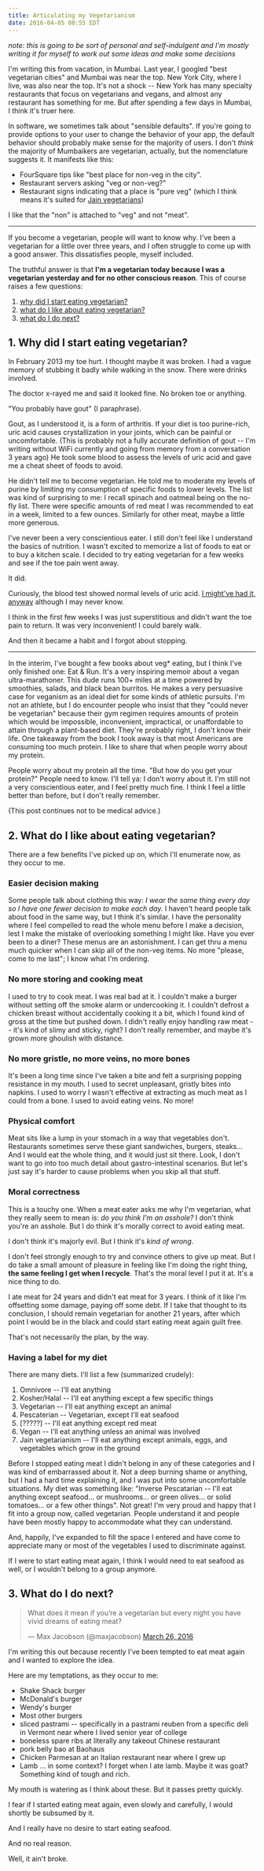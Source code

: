 ```yaml
---
title: Articulating my Vegetarianism
date: 2016-04-05 08:55 EDT
---
```


*note: this is going to be sort of personal and self-indulgent and I'm mostly writing it for myself to work out some ideas and make some decisions*

I'm writing this from vacation, in Mumbai.
Last year, I googled "best vegetarian cities" and Mumbai was near the top.
New York City, where I live, was also near the top.
It's not a shock -- New York has many specialty restaurants that focus on vegetarians and vegans, and almost any restaurant has something for me.
But after spending a few days in Mumbai, I think it's truer here.

In software, we sometimes talk about "sensible defaults".
If you're going to provide options to your user to change the behavior of your app, the default behavior should probably make sense for the majority of users.
I don't *think* the majority of Mumbaikers are vegetarian, actually, but the nomenclature suggests it.
It manifests like this:

* FourSquare tips like "best place for non-veg in the city".
* Restaurant servers asking "veg or non-veg?"
* Restaurant signs indicating that a place is "pure veg" (which I think means it's suited for [Jain vegetarians](https://en.wikipedia.org/wiki/Jain_vegetarianism))

I like that the "non" is attached to "veg" and not "meat".

<hr class='fancy' />

If you become a vegetarian, people will want to know why.
I've been a vegetarian for a little over three years, and I often struggle to come up with a good answer.
This dissatisfies people, myself included.

The truthful answer is that **I'm a vegetarian today because I was a vegetarian yesterday and for no other conscious reason**.
This of course raises a few questions:

1. [why did I start eating vegetarian?](#why-did-i-start-eating-vegetarian)
1. [what do I like about eating vegetarian?](#what-do-i-like-about-eating-vegetarian)
1. [what do I do next?](#what-do-i-do-next)

## 1. Why did I start eating vegetarian?

In February 2013 my toe hurt.
I thought maybe it was broken.
I had a vague memory of stubbing it badly while walking in the snow.
There were drinks involved.

The doctor x-rayed me and said it looked fine.
No broken toe or anything.

"You probably have gout" (I paraphrase).

Gout, as I understood it, is a form of arthritis.
If your diet is too purine-rich, uric acid causes crystallization in your joints, which can be painful or uncomfortable.
(This is probably not a fully accurate definition of gout -- I'm writing without WiFi currently and going from memory from a conversation 3 years ago)
He took some blood to assess the levels of uric acid and gave me a cheat sheet of foods to avoid.

He didn't tell me to become vegetarian.
He told me to moderate my levels of purine by limiting my consumption of specific foods to lower levels.
The list was kind of surprising to me: I recall spinach and oatmeal being on the no-fly list.
There were specific amounts of red meat I was recommended to eat in a week, limited to a few ounces.
Similarly for other meat, maybe a little more generous.

I've never been a very conscientious eater.
I still don't feel like I understand the basics of nutrition.
I wasn't excited to memorize a list of foods to eat or to buy a kitchen scale.
I decided to try eating vegetarian for a few weeks and see if the toe pain went away.

It did.

Curiously, the blood test showed normal levels of uric acid.
[I might've had it, anyway](https://en.wikipedia.org/wiki/Gout#Blood_tests) although I may never know.

I think in the first few weeks I was just superstitious and didn't want the toe pain to return.
It was very inconvenient!
I could barely walk.

And then it became a habit and I forgot about stopping.

<hr class='fancy' />

In the interim, I've bought a few books about veg* eating, but I think I've only finished one: Eat & Run.
It's a very inspiring memoir about a vegan ultra-marathoner.
This dude runs 100+ miles at a time powered by smoothies, salads, and black bean burritos.
He makes a very persuasive case for veganism as an ideal diet for some kinds of athletic pursuits.
I'm not an athlete, but I do encounter people who insist that they "could never be vegetarian" because their gym regimen requires amounts of protein which would be impossible, inconvenient, impractical, or unaffordable to attain through a plant-based diet.
They're probably right, I don't know their life.
One takeaway from the book I took away is that most Americans are consuming too much protein.
I like to share that when people worry about my protein.

People worry about my protein all the time.
"But how do you get your protein?"
People need to know.
I'll tell ya: I don't worry about it.
I'm still not a very conscientious eater, and I feel pretty much fine.
I think I feel a little better than before, but I don't really remember.

(This post continues not to be medical advice.)

## 2. What do I like about eating vegetarian?

There are a few benefits I've picked up on, which I'll enumerate now, as they occur to me.

### Easier decision making

Some people talk about clothing this way: *I wear the same thing every day so I have one fewer decision to make each day.*
I haven't heard people talk about food in the same way, but I think it's similar.
I have the personality where I feel compelled to read the whole menu before I make a decision, lest I make the mistake of overlooking something I might like.
Have you ever been to a diner?
These menus are an astonishment.
I can get thru a menu much quicker when I can skip all of the non-veg items.
No more "please, come to me last"; I know what I'm ordering.

### No more storing and cooking meat

I used to try to cook meat.
I was real bad at it.
I couldn't make a burger without setting off the smoke alarm or undercooking it.
I couldn't defrost a chicken breast without accidentally cooking it a bit, which I found kind of gross at the time but pushed down.
I didn't really enjoy handling raw meat -- it's kind of slimy and sticky, right?
I don't really remember, and maybe it's grown more ghoulish with distance.

### No more gristle, no more veins, no more bones

It's been a long time since I've taken a bite and felt a surprising popping resistance in my mouth.
I used to secret unpleasant, gristly bites into napkins.
I used to worry I wasn't effective at extracting as much meat as I could from a bone.
I used to avoid eating veins.
No more!

### Physical comfort

Meat sits like a lump in your stomach in a way that vegetables don't.
Restaurants sometimes serve these giant sandwiches, burgers, steaks...
And I would eat the whole thing, and it would just sit there.
Look, I don't want to go into too much detail about gastro-intestinal scenarios.
But let's just say it's harder to cause problems when you skip all that stuff.

### Moral correctness

This is a touchy one.
When a meat eater asks me why I'm vegetarian, what they really seem to mean is: *do you think I'm an asshole?*
I don't think you're an asshole.
But I do think it's morally correct to avoid eating meat.

I don't think it's majorly evil.
But I think it's *kind of wrong*.

I don't feel strongly enough to try and convince others to give up meat.
But I do take a small amount of pleasure in feeling like I'm doing the right thing, **the same feeling I get when I recycle**.
That's the moral level I put it at.
It's a nice thing to do.

I ate meat for 24 years and didn't eat meat for 3 years.
I think of it like I'm offsetting some damage, paying off some debt.
If I take that thought to its conclusion, I should remain vegetarian for another 21 years, after which point I would be in the black and could start eating meat again guilt free.

That's not necessarily the plan, by the way.

### Having a label for my diet

There are many diets. I'll list a few (summarized crudely):

1. Omnivore -- I'll eat anything
1. Kosher/Halal -- I'll eat anything except a few specific things
1. Vegetarian -- I'll eat anything except an animal
1. Pescaterian -- Vegetarian, except I'll eat seafood
1. [?????] -- I'll eat anything except red meat
1. Vegan -- I'll eat anything unless an animal was involved
1. Jain vegetarianism -- I'll eat anything except animals, eggs, and vegetables which grow in the ground

Before I stopped eating meat I didn't belong in any of these categories and I was kind of embarrassed about it.
Not a deep burning shame or anything, but I had a hard time explaining it, and I was put into some uncomfortable situations.
My diet was something like: "Inverse Pescatarian -- I'll eat anything except seafood... or mushrooms... or green olives... or solid tomatoes... or a few other things".
Not great!
I'm very proud and happy that I fit into a group now, called vegetarian.
People understand it and people have been mostly happy to accommodate what they can understand.

And, happily, I've expanded to fill the space I entered and have come to appreciate many or most of the vegetables I used to discriminate against.

If I were to start eating meat again, I think I would need to eat seafood as well, or I wouldn't belong to a group anymore.

## 3. What do I do next?

<blockquote class="twitter-tweet" data-lang="en"><p lang="en" dir="ltr">What does it mean if you’re a vegetarian but every night you have vivid dreams of eating meat?</p>&mdash; Max Jacobson (@maxjacobson) <a href="https://twitter.com/maxjacobson/status/713525209907728385">March 26, 2016</a></blockquote>

I'm writing this out because recently I've been tempted to eat meat again and I wanted to explore the idea.

Here are my temptations, as they occur to me:

* Shake Shack burger
* McDonald's burger
* Wendy's burger
* Most other burgers
* sliced pastrami -- specifically in a pastrami reuben from a specific deli in Vermont near where I lived senior year of college
* boneless spare ribs at literally any takeout Chinese restaurant
* pork belly bao at Baohaus
* Chicken Parmesan at an Italian restaurant near where I grew up
* Lamb ... in some context?
   I forget when I ate lamb.
   Maybe it was goat?
   Something kind of tough and rich.

My mouth is watering as I think about these.
But it passes pretty quickly.

I fear if I started eating meat again, even slowly and carefully, I would shortly be subsumed by it.

And I really have no desire to start eating seafood.

And no real reason.

Well, it ain't broke.
